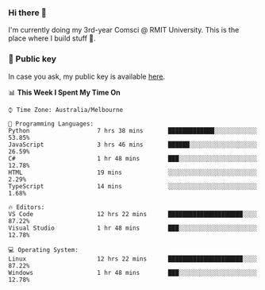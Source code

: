 ### Hi there 👋

I'm currently doing my 3rd-year Comsci @ RMIT University. This is the place where I build stuff 👀. 

### 🔑 Public key

In case you ask, my public key is available [here](https://public.auspham.dev/).

<!--START_SECTION:waka-->
📊 **This Week I Spent My Time On** 

```text
⌚︎ Time Zone: Australia/Melbourne

💬 Programming Languages: 
Python                   7 hrs 38 mins       █████████████░░░░░░░░░░░░   53.85% 
JavaScript               3 hrs 46 mins       ██████░░░░░░░░░░░░░░░░░░░   26.59% 
C#                       1 hr 48 mins        ███░░░░░░░░░░░░░░░░░░░░░░   12.78% 
HTML                     19 mins             ░░░░░░░░░░░░░░░░░░░░░░░░░   2.29% 
TypeScript               14 mins             ░░░░░░░░░░░░░░░░░░░░░░░░░   1.68%

🔥 Editors: 
VS Code                  12 hrs 22 mins      █████████████████████░░░░   87.22% 
Visual Studio            1 hr 48 mins        ███░░░░░░░░░░░░░░░░░░░░░░   12.78%

💻 Operating System: 
Linux                    12 hrs 22 mins      █████████████████████░░░░   87.22% 
Windows                  1 hr 48 mins        ███░░░░░░░░░░░░░░░░░░░░░░   12.78%

```


<!--END_SECTION:waka-->

<!--
**rockmanvnx6/rockmanvnx6** is a ✨ _special_ ✨ repository because its `README.md` (this file) appears on your GitHub profile.

Here are some ideas to get you started:

- 🔭 I’m currently working on ...
- 🌱 I’m currently learning ...
- 👯 I’m looking to collaborate on ...
- 🤔 I’m looking for help with ...
- 💬 Ask me about ...
- 📫 How to reach me: ...
- 😄 Pronouns: ...
- ⚡ Fun fact: ...
-->
